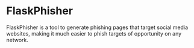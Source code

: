 # FlaskPhisher
FlaskPhisher is a tool to generate phishing pages that target social media websites, making it much easier to phish targets of opportunity on any network.
